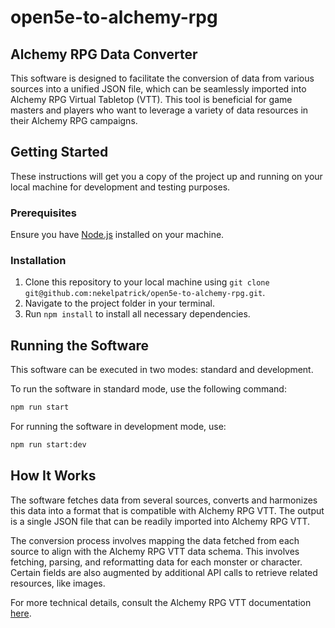 # open5e-to-alchemy-rpg

## Alchemy RPG Data Converter

This software is designed to facilitate the conversion of data from various sources into a unified JSON file, which can be seamlessly imported into Alchemy RPG Virtual Tabletop (VTT). This tool is beneficial for game masters and players who want to leverage a variety of data resources in their Alchemy RPG campaigns.

## Getting Started

These instructions will get you a copy of the project up and running on your local machine for development and testing purposes.

### Prerequisites

Ensure you have [Node.js](https://nodejs.org/en/download/) installed on your machine.

### Installation

1. Clone this repository to your local machine using `git clone git@github.com:nekelpatrick/open5e-to-alchemy-rpg.git`.
2. Navigate to the project folder in your terminal.
3. Run `npm install` to install all necessary dependencies.

## Running the Software

This software can be executed in two modes: standard and development.

To run the software in standard mode, use the following command:

```bash
npm run start
```
For running the software in development mode, use:

```bash
npm run start:dev
```

How It Works
------------

The software fetches data from several sources, converts and harmonizes this data into a format that is compatible with Alchemy RPG VTT. The output is a single JSON file that can be readily imported into Alchemy RPG VTT.

The conversion process involves mapping the data fetched from each source to align with the Alchemy RPG VTT data schema. This involves fetching, parsing, and reformatting data for each monster or character. Certain fields are also augmented by additional API calls to retrieve related resources, like images.

For more technical details, consult the Alchemy RPG VTT documentation [here](https://alchemyrpg.github.io/slate/#importing-multiple-npcs).

